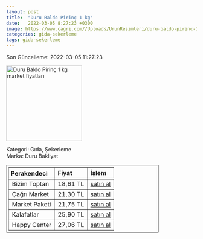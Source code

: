 ```yaml
---
layout: post
title:  "Duru Baldo Pirinç 1 kg"
date:   2022-03-05 8:27:23 +0300
image: https://www.cagri.com//Uploads/UrunResimleri/duru-baldo-pirinc-1-kg-b5f2.jpg
categories: gida-sekerleme
tags: gida-sekerleme
---
```


Son Güncelleme: 2022-03-05 11:27:23

<img src="https://www.cagri.com//Uploads/UrunResimleri/duru-baldo-pirinc-1-kg-b5f2.jpg" width="200" alt="Duru Baldo Pirinç 1 kg market fiyatları" />

Kategori: Gıda, Şekerleme
<br />
Marka: Duru Bakliyat

<table border="1" style="padding: 5px;width:80%;">
  <tr>
    <td style="padding: 5px;"><strong>Perakendeci</strong></td>
    <td><strong>Fiyat</strong></td>
    <td><strong>İşlem</strong></td>
  </tr>
  <tr>
              <td>Bizim Toptan</td>
              <td>18,61 TL</td>
              <td><a target="_blank" href="https://www.bizimtoptan.com.tr/duru-baldo-pirinc-1-kg">satın al</a></td>
            </tr><tr>
              <td>Çağrı Market</td>
              <td>21,30 TL</td>
              <td><a target="_blank" href="https://www.cagri.com/duru-baldo-pirinc-1-kg">satın al</a></td>
            </tr><tr>
              <td>Market Paketi</td>
              <td>21,75 TL</td>
              <td><a target="_blank" href="https://www.marketpaketi.com.tr/duru-bakliyat-baldo-pirinc-1-kg-p-549382">satın al</a></td>
            </tr><tr>
              <td>Kalafatlar</td>
              <td>25,90 TL</td>
              <td><a target="_blank" href="https://www.kalafatlar.com/urun/duru-baldo-pirinc-1-kg">satın al</a></td>
            </tr><tr>
              <td>Happy Center</td>
              <td>27,06 TL</td>
              <td><a target="_blank" href="https://www.happycenter.com.tr/Duru_1000_Gr_Bkl_Pirinc_Baldo">satın al</a></td>
            </tr>
</table>
